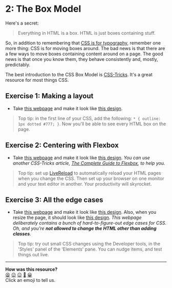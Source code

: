 # 2: The Box Model

Here's a secret:

> Everything in HTML is a box. HTML is just boxes containing stuff.

So, in addition to remembering that [CSS is for typography](./1_css_for_typography.md), remember one more thing: CSS is for moving boxes around. The bad news is that there are a few ways to move boxes containing content around on a page. The good news is that once you know them, they behave consistently and, mostly, predictably.

The best introduction to the CSS Box Model is [CSS-Tricks](https://css-tricks.com/the-css-box-model/). It's a great resource for most things CSS.

## Exercise 1: Making a layout

- Take [this webpage](./webpages/2-1.html) and make it look like [this design](./designs/2-1.jpg).

> Top tip: in the first line of your CSS, add the following: `* { outline: 1px dotted #777; }`. Now you'll be able to see every HTML box on the page.

## Exercise 2: Centering with Flexbox

- Take [this webpage](./webpages/2-2.html) and make it look like [this design](./designs/2-2.jpg). _You can use another CSS-Tricks article, [The Complete Guide to Flexbox](https://css-tricks.com/snippets/css/a-guide-to-flexbox/), to help you._

> Top tip: set up [LiveReload](http://livereload.com/) to automatically reload your HTML pages when you change the CSS. Then set up your browser on one monitor and your text editor in another. Your productivity will skyrocket.

## Exercise 3: All the edge cases

- Take [this webpage](./webpages/2-3.html) and make it look like [this design](./designs/2-3-full.jpg). Also, when you resize the page, it should look like [this design](./designs/2-3-mobile.jpg). _This webpage deliberately contains a bunch of hard-to-figure-out edge cases for CSS. Oh, and you're **not allowed to change the HTML other than adding classes**._

> Top tip: try out small CSS changes using the Developer tools, in the 'Styles' panel of the 'Elements' pane. You can nudge items, and test things out live.

<!-- BEGIN GENERATED SECTION DO NOT EDIT -->

---

**How was this resource?**  
[😫](https://airtable.com/shrUJ3t7KLMqVRFKR?prefill_Repository=course&prefill_File=styling/2_the_box_model.md&prefill_Sentiment=😫) [😕](https://airtable.com/shrUJ3t7KLMqVRFKR?prefill_Repository=course&prefill_File=styling/2_the_box_model.md&prefill_Sentiment=😕) [😐](https://airtable.com/shrUJ3t7KLMqVRFKR?prefill_Repository=course&prefill_File=styling/2_the_box_model.md&prefill_Sentiment=😐) [🙂](https://airtable.com/shrUJ3t7KLMqVRFKR?prefill_Repository=course&prefill_File=styling/2_the_box_model.md&prefill_Sentiment=🙂) [😀](https://airtable.com/shrUJ3t7KLMqVRFKR?prefill_Repository=course&prefill_File=styling/2_the_box_model.md&prefill_Sentiment=😀)  
Click an emoji to tell us.

<!-- END GENERATED SECTION DO NOT EDIT -->
